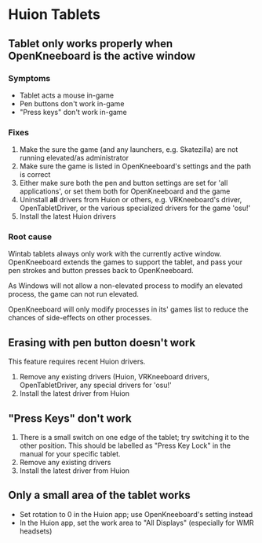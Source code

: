 # Huion Tablets

## Tablet only works properly when OpenKneeboard is the active window

### Symptoms

- Tablet acts a mouse in-game
- Pen buttons don't work in-game
- "Press keys" don't work in-game

### Fixes

1. Make the sure the game (and any launchers, e.g. Skatezilla) are not running elevated/as administrator
2. Make sure the game is listed in OpenKneeboard's settings and the path is correct
3. Either make sure both the pen and button settings are set for 'all applications', or set them both for OpenKneeboard and the game
4. Uninstall **all** drivers from Huion or others, e.g. VRKneeboard's driver, OpenTabletDriver, or the various specialized drivers for the game 'osu!'
5. Install the latest Huion drivers

### Root cause

Wintab tablets always only work with the currently active window. OpenKneeboard extends the games to support the tablet, and pass your pen strokes and button presses back to OpenKneeboard.

As Windows will not allow a non-elevated process to modify an elevated process, the game can not run elevated.

OpenKneeboard will only modify processes in its' games list to reduce the chances of side-effects on other processes.

## Erasing with pen button doesn't work

This feature requires recent Huion drivers.

1. Remove any existing drivers (Huion, VRKneeboard drivers, OpenTabletDriver, any special drivers for 'osu!'
2. Install the latest driver from Huion

## "Press Keys" don't work

1. There is a small switch on one edge of the tablet; try switching it to the other position. This should be labelled as "Press Key Lock" in the manual for your specific tablet.
2. Remove any existing drivers
3. Install the latest driver from Huion

## Only a small area of the tablet works

* Set rotation to 0 in the Huion app; use OpenKneeboard's setting instead
* In the Huion app, set the work area to "All Displays" (especially for WMR headsets)
